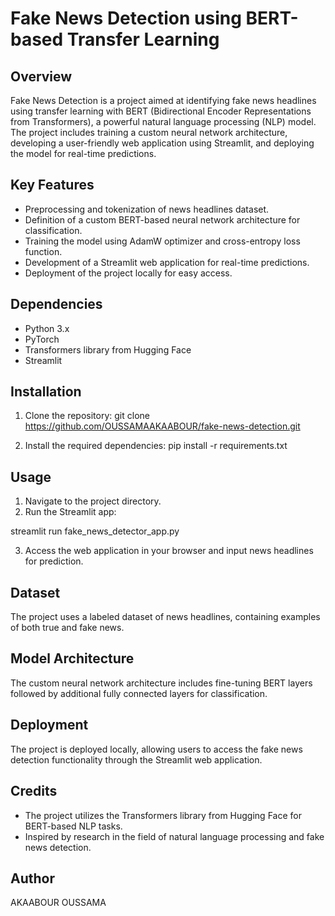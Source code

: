 # Fake News Detection using BERT-based Transfer Learning

## Overview
Fake News Detection is a project aimed at identifying fake news headlines using transfer learning with BERT (Bidirectional Encoder Representations from Transformers), a powerful natural language processing (NLP) model. The project includes training a custom neural network architecture, developing a user-friendly web application using Streamlit, and deploying the model for real-time predictions.

## Key Features
- Preprocessing and tokenization of news headlines dataset.
- Definition of a custom BERT-based neural network architecture for classification.
- Training the model using AdamW optimizer and cross-entropy loss function.
- Development of a Streamlit web application for real-time predictions.
- Deployment of the project locally for easy access.

## Dependencies
- Python 3.x
- PyTorch
- Transformers library from Hugging Face
- Streamlit

## Installation
1. Clone the repository:
git clone https://github.com/OUSSAMAAKAABOUR/fake-news-detection.git

2. Install the required dependencies:
pip install -r requirements.txt


## Usage
1. Navigate to the project directory.
2. Run the Streamlit app:

streamlit run fake_news_detector_app.py

3. Access the web application in your browser and input news headlines for prediction.

## Dataset
The project uses a labeled dataset of news headlines, containing examples of both true and fake news.

## Model Architecture
The custom neural network architecture includes fine-tuning BERT layers followed by additional fully connected layers for classification.

## Deployment
The project is deployed locally, allowing users to access the fake news detection functionality through the Streamlit web application.

## Credits
- The project utilizes the Transformers library from Hugging Face for BERT-based NLP tasks.
- Inspired by research in the field of natural language processing and fake news detection.


## Author
AKAABOUR OUSSAMA
